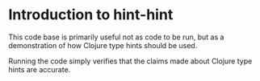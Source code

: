 # Introduction to hint-hint

This code base is primarily useful not as code to be run, but as a demonstration of how Clojure type hints should be used.

Running the code simply verifies that the claims made about Clojure type hints are accurate.
